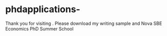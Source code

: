 # phdapplications-
Thank you for visiting . Please download my writing sample and Nova SBE Economics PhD Summer School 
